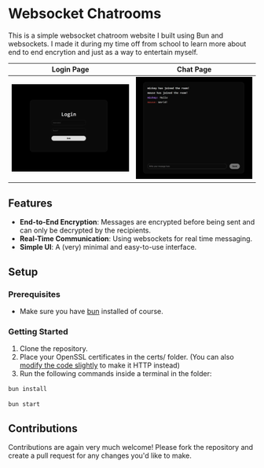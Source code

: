 # Websocket Chatrooms

This is a simple websocket chatroom website I built using Bun and websockets. I made it during my time off from school to learn more about end to end encrytion and just as a way to entertain myself.

Login Page | Chat Page
--- | ---
![](imgs/login_page.png) | ![](imgs/chat_page.png)

## Features

- **End-to-End Encryption**: Messages are encrypted before being sent and can only be decrypted by the recipients.
- **Real-Time Communication**: Using websockets for real time messaging.
- **Simple UI**: A (very) minimal and easy-to-use interface.

## Setup

### Prerequisites

- Make sure you have [bun](https://bun.sh/) installed of course.

### Getting Started

1. Clone the repository.
2. Place your OpenSSL certificates in the certs/ folder. (You can also [modify the code slightly](https://github.com/Spoorloos/ws_chat/blob/main/src/server.ts#L125) to make it HTTP instead)
3. Run the following commands inside a terminal in the folder:
```bash
bun install
```
```
bun start
```

## Contributions

Contributions are again very much welcome! Please fork the repository and create a pull request for any changes you'd like to make.
